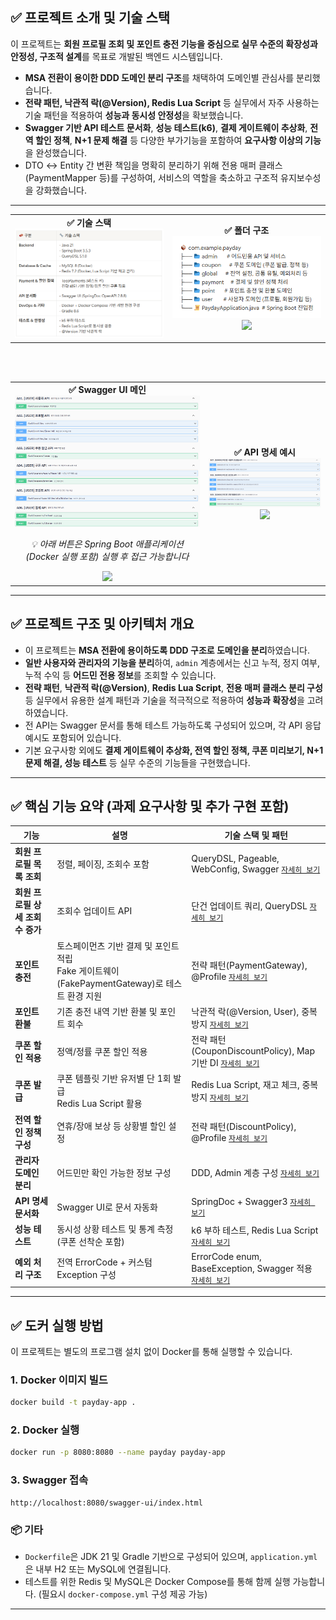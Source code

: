 
## ✅ 프로젝트 소개 및 기술 스택

이 프로젝트는 **회원 프로필 조회 및 포인트 충전 기능을 중심으로 실무 수준의 확장성과 안정성, 구조적 설계**를 목표로 개발된 백엔드 시스템입니다.

- **MSA 전환이 용이한 DDD 도메인 분리 구조**를 채택하여 도메인별 관심사를 분리했습니다.
- **전략 패턴, 낙관적 락(@Version), Redis Lua Script** 등 실무에서 자주 사용하는 기술 패턴을 적용하여 **성능과 동시성 안정성**을 확보했습니다.
- **Swagger 기반 API 테스트 문서화**, **성능 테스트(k6)**, **결제 게이트웨이 추상화**, **전역 할인 정책**, **N+1 문제 해결** 등 다양한 부가기능을 포함하여 **요구사항 이상의 기능**을 완성했습니다.
- DTO ↔ Entity 간 변환 책임을 명확히 분리하기 위해 전용 매퍼 클래스(PaymentMapper 등)를 구성하여, 서비스의 역할을 축소하고 구조적 유지보수성을 강화했습니다.

---
<table align="center">
  <tr>
    <td align="center">
  <b>✅ 기술 스택</b><br>
  <img src="images/techstack.png" width="320"/><br>
  </a>
</td>
    <td align="center">
  <b>✅ 폴더 구조</b><br>
  <img src="images/folderstructure.png" width="320"/><br>
  <a href="docs/folder-structure.md" target="_blank">
    <img src="https://img.shields.io/badge/폴더_구조_자세히보기-blue?style=flat-square"/>
  </a>
</td>
  </tr>
</table>

<br><br>

<table align="center">
  <tr>
    <td align="center">
  <b>✅ Swagger UI 메인</b><br>
  <img src="images/swagger1.png" width="320"/><br>
  <p><i>💡 아래 버튼은 Spring Boot 애플리케이션(Docker 실행 포함) 실행 후 접근 가능합니다</i></p>
  <a href="http://localhost:8080/swagger-ui/index.html" target="_blank">
    <img src="https://img.shields.io/badge/Swagger_UI_접속하기-blue?style=flat-square"/>
  </a>
</td>
    <td align="center">
  <b>✅ API 명세 예시</b><br>
  <img src="images/swagger2.png" width="320"/><br>
  <a href="docs/folder-structure.md" target="_blank">
    <img src="https://img.shields.io/badge/포인트_충전_API_자세히보기-blue?style=flat-square"/>
  </a>
</td>
  </tr>
</table>

---

## ✅ 프로젝트 구조 및 아키텍처 개요

- 이 프로젝트는 **MSA 전환에 용이하도록 DDD 구조로 도메인을 분리**하였습니다.
- **일반 사용자와 관리자의 기능을 분리**하여, `admin` 계층에서는 신고 누적, 정지 여부, 누적 수익 등 **어드민 전용 정보**를 조회할 수 있습니다.
- **전략 패턴**, **낙관적 락(@Version)**, **Redis Lua Script**, **전용 매퍼 클래스 분리 구성** 등 실무에서 유용한 설계 패턴과 기술을 적극적으로 적용하여 **성능과 확장성**을 고려하였습니다.
- 전 API는 Swagger 문서를 통해 테스트 가능하도록 구성되어 있으며, 각 API 응답 예시도 포함되어 있습니다.
- 기본 요구사항 외에도 **결제 게이트웨이 추상화, 전역 할인 정책, 쿠폰 미리보기, N+1 문제 해결, 성능 테스트** 등 실무 수준의 기능들을 구현했습니다.

---

## ✅ 핵심 기능 요약 (과제 요구사항 및 추가 구현 포함)

| 기능 | 설명                                                               | 기술 스택 및 패턴 |
|------|------------------------------------------------------------------|------------------|
| **회원 프로필 목록 조회** | 정렬, 페이징, 조회수 포함                                                  | QueryDSL, Pageable, WebConfig, Swagger [`자세히 보기`](#회원-프로필-조회) |
| **회원 프로필 상세 조회수 증가** | 조회수 업데이트 API                                                     | 단건 업데이트 쿼리, QueryDSL [`자세히 보기`](#조회수-업데이트) |
| **포인트 충전** | 토스페이먼츠 기반 결제 및 포인트 적립<br>Fake 게이트웨이(FakePaymentGateway)로 테스트 환경 지원 | 전략 패턴(PaymentGateway), @Profile [`자세히 보기`](#포인트-충전) |
| **포인트 환불** | 기존 충전 내역 기반 환불 및 포인트 회수                                          | 낙관적 락(@Version, User), 중복 방지 [`자세히 보기`](#포인트-환불) |
| **쿠폰 할인 적용** | 정액/정률 쿠폰 할인 적용                                                   | 전략 패턴(CouponDiscountPolicy), Map 기반 DI [`자세히 보기`](#쿠폰-할인) |
| **쿠폰 발급** | 쿠폰 템플릿 기반 유저별 단 1회 발급<br>Redis Lua Script 활용                     | Redis Lua Script, 재고 체크, 중복 방지 [`자세히 보기`](#쿠폰-발급) |
| **전역 할인 정책 구성** | 연휴/장애 보상 등 상황별 할인 설정                                             | 전략 패턴(DiscountPolicy), @Profile [`자세히 보기`](#전역-할인) |
| **관리자 도메인 분리** | 어드민만 확인 가능한 정보 구성                                                | DDD, Admin 계층 구성 [`자세히 보기`](#관리자-도메인) |
| **API 명세 문서화** | Swagger UI로 문서 자동화                                               | SpringDoc + Swagger3 [`자세히 보기`](#swagger-ui) |
| **성능 테스트** | 동시성 상황 테스트 및 통계 측정 (쿠폰 선착순 포함)                                   | k6 부하 테스트, Redis Lua Script [`자세히 보기`](#성능-테스트) |
| **예외 처리 구조** | 전역 ErrorCode + 커스텀 Exception 구성                                  | ErrorCode enum, BaseException, Swagger 적용 [`자세히 보기`](#예외-처리) |

---

## ✅ 도커 실행 방법

이 프로젝트는 별도의 프로그램 설치 없이 Docker를 통해 실행할 수 있습니다.

### 1. Docker 이미지 빌드

```bash
docker build -t payday-app .
````

### 2. Docker 실행

```bash
docker run -p 8080:8080 --name payday payday-app
```

### 3. Swagger 접속

```
http://localhost:8080/swagger-ui/index.html
```

### 📦 기타

* `Dockerfile`은 JDK 21 및 Gradle 기반으로 구성되어 있으며, `application.yml`은 내부 H2 또는 MySQL에 연결됩니다.
* 테스트를 위한 Redis 및 MySQL은 Docker Compose를 통해 함께 실행 가능합니다. (필요시 `docker-compose.yml` 구성 제공 가능)

---



